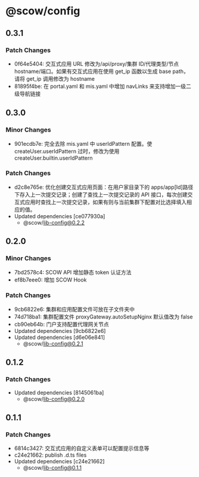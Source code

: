 # @scow/config

## 0.3.1

### Patch Changes

- 0f64e5404: 交互式应用 URL 修改为/api/proxy/集群 ID/代理类型/节点 hostname/端口。如果有交互式应用在使用 get_ip 函数以生成 base path，请将 get_ip 调用修改为 hostname
- 81895f4be: 在 portal.yaml 和 mis.yaml 中增加 navLinks 来支持增加一级二级导航链接

## 0.3.0

### Minor Changes

- 901ecdb7e: 完全去除 mis.yaml 中 userIdPattern 配置。使 createUser.userIdPattern 过时，修改为使用 createUser.builtin.userIdPattern

### Patch Changes

- d2c8e765e: 优化创建交互式应用页面：在用户家目录下的 apps/app[Id]路径下存入上一次提交记录；创建了查找上一次提交记录的 API 接口，每次创建交互式应用时查找上一次提交记录，如果有则与当前集群下配置对比选择填入相应的值。
- Updated dependencies [ce077930a]
  - @scow/lib-config@0.2.2

## 0.2.0

### Minor Changes

- 7bd2578c4: SCOW API 增加静态 token 认证方法
- ef8b7eee0: 增加 SCOW Hook

### Patch Changes

- 9cb6822e6: 集群和应用配置文件可放在子文件夹中
- 74d718ba1: 集群配置文件 proxyGateway.autoSetupNginx 默认值改为 false
- cb90eb64b: 门户支持配置代理网关节点
- Updated dependencies [9cb6822e6]
- Updated dependencies [d6e06e841]
  - @scow/lib-config@0.2.1

## 0.1.2

### Patch Changes

- Updated dependencies [8145061ba]
  - @scow/lib-config@0.2.0

## 0.1.1

### Patch Changes

- 6814c3427: 交互式应用的自定义表单可以配置提示信息等
- c24e21662: publish .d.ts files
- Updated dependencies [c24e21662]
  - @scow/lib-config@0.1.1

